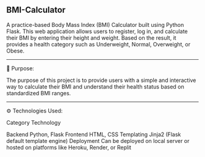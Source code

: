 BMI-Calculator
---

A practice-based Body Mass Index (BMI) Calculator built using Python Flask. This web application allows users to register, log in, and calculate their BMI by entering their height and weight. Based on the result, it provides a health category such as Underweight, Normal, Overweight, or Obese.


---

🎯 Purpose:

The purpose of this project is to provide users with a simple and interactive way to calculate their BMI and understand their health status based on standardized BMI ranges.


---

⚙ Technologies Used:

Category	Technology

Backend	Python, Flask
Frontend	HTML, CSS
Templating	Jinja2 (Flask default template engine)
Deployment	Can be deployed on local server or hosted on platforms like Heroku, Render, or Replit
